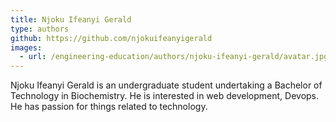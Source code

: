 ```yaml
---
title: Njoku Ifeanyi Gerald
type: authors
github: https://github.com/njokuifeanyigerald
images:
  - url: /engineering-education/authors/njoku-ifeanyi-gerald/avatar.jpg
---
```

Njoku Ifeanyi Gerald is an undergraduate student undertaking a Bachelor of Technology in Biochemistry. He is interested in web development, Devops. He has passion for things related to technology.
